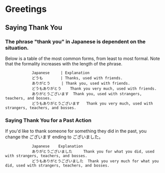 # Greetings

## Saying Thank You

### The phrase "thank you" in Japanese is dependent on the situation. 
Below is a table of the most common forms, from least to most formal. 
Note that the formality increases with the length of the phrase.
                
                Japanese     | Explanation
                どうも        | Thanks, used with friends.
                ありがとう     | Thank you, used with friends.
                どうもありがとう 	Thank you very much, used with friends.
                ありがとうございます 	Thank you, used with strangers, teachers, and bosses.
                どうもありがとうございます 	Thank you very much, used with strangers, teachers, and bosses.
                
### Saying Thank You for a Past Action

If you'd like to thank someone for something they did in the past, you change the ございます ending to ございました。

                Japanese 	Explanation
                ありがとうございました 	Thank you for what you did, used with strangers, teachers, and bosses.
                どうもありがとうございました 	Thank you very much for what you did, used with strangers, teachers, and bosses.
                
